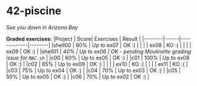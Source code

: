 # 42-piscine



*See you down in Arizona Bay*

**Graded exercises:**
|Project | Score| Exercises   | Result |
|--------|------|-------------|--------|
|shell00 |  60% | Up to ex07  | OK :)  |
|        |      | ex08        | KO :(  |
|        |      | ex09        | OK :)  |
|shell01 | *40% | Up to ex06  | OK - pending Moulinette grading issue for `MAC.sh`* |
|c00     | 60%  | Up to ex05  | OK :) |
|c01     | 100% | Up to ex08  | OK :) |
|c02     |  65% |  Up to ex09 | OK :) |
|        |      |        ex10 | KO :( |
|        |      |        ex11 | KO :( |
|c03     |  75% |  Up to ex04 | OK :) |
|c04     |  70% |  Up to ex03 | OK :) |
|c05     |  50% |  Up to ex05 | OK :) |
|c06     |  70% |  Up to ex02 | OK :) |
